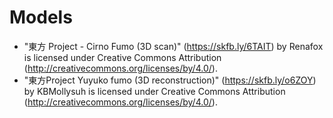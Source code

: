 # Models

* "東方 Project - Cirno Fumo (3D scan)" (https://skfb.ly/6TAIT) by Renafox is licensed under Creative Commons Attribution (http://creativecommons.org/licenses/by/4.0/).
* "東方Project Yuyuko fumo (3D reconstruction)" (https://skfb.ly/o6ZOY) by KBMollysuh is licensed under Creative Commons Attribution (http://creativecommons.org/licenses/by/4.0/).
